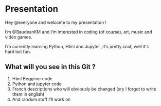# Presentation
Hey @everyone and welcome to my presentation !

I’m @BaudeanKM and i'm interested in coding (of course), art, music and vidéo games.

I’m currently learning Python, Html and Jupyter ,it's pretty cool, well it's hard but fun.
## What will you see in this Git ?
1. Html Begginer code
2. Python and jupyter code
3. French descriptions who will obviously be changed (sry I forgot to write them in english)
4. And random stuff I'll work on



<!---
BaudeanKM/BaudeanKM is a ✨ special ✨ repository because its `README.md` (this file) appears on your GitHub profile.
You can click the Preview link to take a look at your changes.
--->
